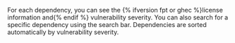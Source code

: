 For each dependency, you can see the {% ifversion fpt or ghec %}license information and{% endif %} vulnerability severity. You can also search for a specific dependency using the search bar. Dependencies are sorted automatically by vulnerability severity.
